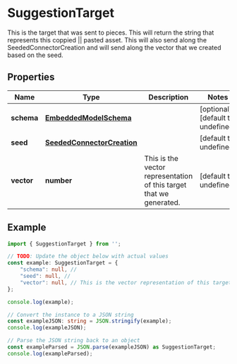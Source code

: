 
# SuggestionTarget

This is the target that was sent to pieces. This will return the string that represents this coppied || pasted asset. This will also send along the SeededConnectorCreation and will send along the vector that we created based on the seed.

## Properties

Name | Type | Description | Notes
------------ | ------------- | ------------- | -------------
**schema** | [**EmbeddedModelSchema**](EmbeddedModelSchema) |  | [optional] [default to undefined]
**seed** | [**SeededConnectorCreation**](SeededConnectorCreation) |  | [default to undefined]
**vector** | **number** | This is the vector representation of this target that we generated. | [default to undefined]

## Example

```typescript
import { SuggestionTarget } from '';

// TODO: Update the object below with actual values
const example: SuggestionTarget = {
    "schema": null, // 
    "seed": null, // 
    "vector": null, // This is the vector representation of this target that we generated.
};

console.log(example);

// Convert the instance to a JSON string
const exampleJSON: string = JSON.stringify(example);
console.log(exampleJSON);

// Parse the JSON string back to an object
const exampleParsed = JSON.parse(exampleJSON) as SuggestionTarget;
console.log(exampleParsed);
```




